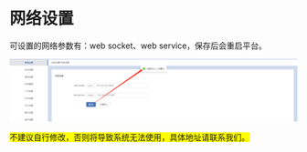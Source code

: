 # 网络设置

可设置的网络参数有：web socket、web service，保存后会重启平台。

![avatar](../assets/network-config.png)

<span style="background:yellow;">不建议自行修改，否则将导致系统无法使用，具体地址请联系我们。</span>
